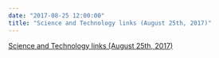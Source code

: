```yaml
---
date: "2017-08-25 12:00:00"
title: "Science and Technology links (August 25th, 2017)"
---
```


[Science and Technology links (August 25th, 2017)](/lemire/blog/2017/08-25-science-and-technology-links-august-25th-2017)

